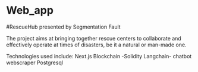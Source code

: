 # Web_app

#RescueHub
presented by Segmentation Fault

The project aims at bringing together rescue centers to collaborate and effectively operate at times of disasters, be it a natural or man-made one.

Technologies used include:
Next.js
Blockchain -Solidity
Langchain- chatbot
webscraper
Postgresql


